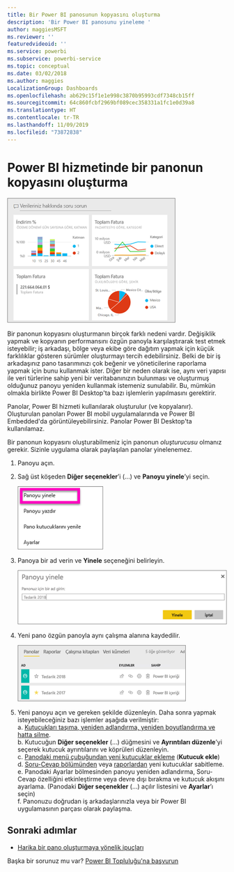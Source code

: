 ```yaml
---
title: Bir Power BI panosunun kopyasını oluşturma
description: 'Bir Power BI panosunu yineleme '
author: maggiesMSFT
ms.reviewer: ''
featuredvideoid: ''
ms.service: powerbi
ms.subservice: powerbi-service
ms.topic: conceptual
ms.date: 03/02/2018
ms.author: maggies
LocalizationGroup: Dashboards
ms.openlocfilehash: ab629c15f1e1e998c3870b95993cdf7348cb15ff
ms.sourcegitcommit: 64c860fcbf2969bf089cec358331a1fc1e0d39a8
ms.translationtype: HT
ms.contentlocale: tr-TR
ms.lasthandoff: 11/09/2019
ms.locfileid: "73872838"
---
```

# <a name="create-a-copy-of-a-dashboard-in-power-bi-service"></a>Power BI hizmetinde bir panonun kopyasını oluşturma
![pano](media/service-dashboard-copy/power-bi-dashboard.png)

 Bir panonun kopyasını oluşturmanın birçok farklı nedeni vardır. Değişiklik yapmak ve kopyanın performansını özgün panoyla karşılaştırarak test etmek isteyebilir; iş arkadaşı, bölge veya ekibe göre dağıtım yapmak için küçük farklılıklar gösteren sürümler oluşturmayı tercih edebilirsiniz. Belki de bir iş arkadaşınız pano tasarımınızı çok beğenir ve yöneticilerine raporlama yapmak için bunu kullanmak ister. Diğer bir neden olarak ise, aynı veri yapısı ile veri türlerine sahip yeni bir veritabanınızın bulunması ve oluşturmuş olduğunuz panoyu yeniden kullanmak istemeniz sunulabilir. Bu, mümkün olmakla birlikte Power BI Desktop'ta bazı işlemlerin yapılmasını gerektirir. 

Panolar, Power BI hizmeti kullanılarak oluşturulur (ve kopyalanır). Oluşturulan panoları Power BI mobil uygulamalarında ve Power BI Embedded'da görüntüleyebilirsiniz.  Panolar Power BI Desktop'ta kullanılamaz. 

Bir panonun kopyasını oluşturabilmeniz için panonun *oluşturucusu* olmanız gerekir. Sizinle uygulama olarak paylaşılan panolar yinelenemez.

1. Panoyu açın.
2. Sağ üst köşeden **Diğer seçenekler**’i (...) ve **Panoyu yinele**’yi seçin.
   
   ![üç nokta menüsü](media/service-dashboard-copy/power-bi-dulicate.png)
3. Panoya bir ad verin ve **Yinele** seçeneğini belirleyin. 
   
   ![Panoyu yinele iletişim kutusu](media/service-dashboard-copy/power-bi-name.png)
4. Yeni pano özgün panoyla aynı çalışma alanına kaydedilir. 
   
   ![Panolar sekmesi](media/service-dashboard-copy/power-bi-copied.png)

5.    Yeni panoyu açın ve gereken şekilde düzenleyin. Daha sonra yapmak isteyebileceğiniz bazı işlemler aşağıda verilmiştir:    
    a. [Kutucukları taşıma, yeniden adlandırma, yeniden boyutlandırma ve hatta silme](service-dashboard-edit-tile.md).  
    b. Kutucuğun **Diğer seçenekler** (...) düğmesini ve **Ayrıntıları düzenle**’yi seçerek kutucuk ayrıntılarını ve köprüleri düzenleyin.  
    c. [Panodaki menü çubuğundan yeni kutucuklar ekleme](service-dashboard-add-widget.md) (**Kutucuk ekle**)  
    d. [Soru-Cevap bölümünden](service-dashboard-pin-tile-from-q-and-a.md) veya [raporlardan](service-dashboard-pin-tile-from-report.md) yeni kutucuklar sabitleme.  
    e. Panodaki Ayarlar bölmesinden panoyu yeniden adlandırma, Soru-Cevap özelliğini etkinleştirme veya devre dışı bırakma ve kutucuk akışını ayarlama.  (Panodaki **Diğer seçenekler** (...) açılır listesini ve **Ayarlar**’ı seçin)  
    f. Panonuzu doğrudan iş arkadaşlarınızla veya bir Power BI uygulamasının parçası olarak paylaşma. 


## <a name="next-steps"></a>Sonraki adımlar
* [Harika bir pano oluşturmaya yönelik ipuçları](service-dashboards-design-tips.md) 

Başka bir sorunuz mu var? [Power BI Topluluğu'na başvurun](https://community.powerbi.com/)

